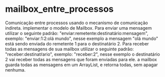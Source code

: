 # mailbox_entre_processos
Comunicação entre processos usando o mecanismo de comunicação indireta. implementar o modelo de Mailbox.
Para enviar uma mensagem utilizar o seguinte padrão: "enviar:remetente:destinatário:mensagem", exemplo: "enviar:1:2:olá mundo",
nesse exemplo a mensagem "olá mundo" está sendo enviada do remetente 1 para o destinatário 2.
Para receber todas as mensagens de sua mailbox utilizar o seguinte padrão: "receber:destinatŕario", exemplo: "receber:2", nesse 
exemplo o destinatário 2 vai receber todas as mensagens que foram enviadas para ele.
a mailbox guarda todas as mensagens em um ArrayList, e retorna todas, sem apagar nenhuma. 
